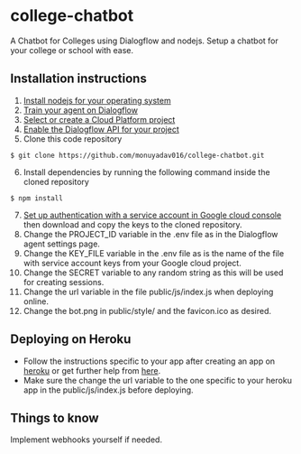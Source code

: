 # college-chatbot
A Chatbot for Colleges using Dialogflow and nodejs. Setup a chatbot for your college or school with ease.

## Installation instructions
1. [Install nodejs for your operating system](https://nodejs.org/en/)
2. [Train your agent on Dialogflow](https://dialogflow.com/)
3. [Select or create a Cloud Platform project](https://console.cloud.google.com/project)
4. [Enable the Dialogflow API for your project](https://console.cloud.google.com/flows/enableapi?apiid=dialogflow.googleapis.com)
5. Clone this code repository
```
$ git clone https://github.com/monuyadav016/college-chatbot.git
```
6. Install dependencies by running the following command inside the cloned repository
```
$ npm install
```
7. [Set up authentication with a service account in Google cloud console](https://cloud.google.com/docs/authentication/getting-started) then download and copy the keys to the cloned repository.
8. Change the PROJECT_ID variable in the .env file as in the Dialogflow agent settings page.
9. Change the KEY_FILE variable in the .env file as is the name of the file with service account keys from your Google cloud project.
10. Change the SECRET variable to any random string as this will be used for creating sessions.
11. Change the url variable in the file public/js/index.js when deploying online.
12. Change the bot.png in public/style/ and the favicon.ico as desired.

## Deploying on Heroku
  - Follow the instructions specific to your app after creating an app on [heroku](http://heroku.com/) or get further help from [here](https://devcenter.heroku.com/articles/getting-started-with-nodejs#set-up).
  - Make sure the change the url variable to the one specific to your heroku app in the public/js/index.js before deploying.


## Things to know
Implement webhooks yourself if needed.